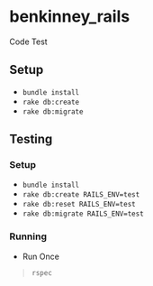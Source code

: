 # benkinney_rails
Code Test

## Setup

- ```bundle install```
- ```rake db:create```
- ```rake db:migrate```

## Testing

### Setup

- ``bundle install``
- ``rake db:create RAILS_ENV=test``
- ``rake db:reset RAILS_ENV=test``
- ``rake db:migrate RAILS_ENV=test``

### Running

- Run Once

> ``rspec``
